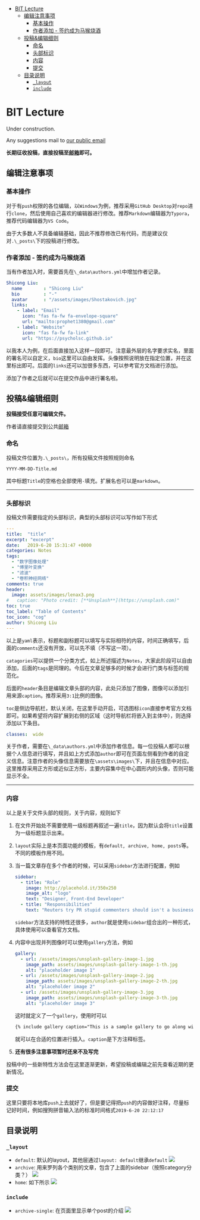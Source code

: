 <!-- MarkdownTOC autolink=true -->

- [BIT Lecture](#bit-lecture)
  - [编辑注意事项](#%E7%BC%96%E8%BE%91%E6%B3%A8%E6%84%8F%E4%BA%8B%E9%A1%B9)
    - [基本操作](#%E5%9F%BA%E6%9C%AC%E6%93%8D%E4%BD%9C)
    - [作者添加 - 签约成为马猴烧酒](#%E4%BD%9C%E8%80%85%E6%B7%BB%E5%8A%A0---%E7%AD%BE%E7%BA%A6%E6%88%90%E4%B8%BA%E9%A9%AC%E7%8C%B4%E7%83%A7%E9%85%92)
  - [投稿&编辑细则](#%E6%8A%95%E7%A8%BF%E7%BC%96%E8%BE%91%E7%BB%86%E5%88%99)
    - [命名](#%E5%91%BD%E5%90%8D)
    - [头部标识](#%E5%A4%B4%E9%83%A8%E6%A0%87%E8%AF%86)
    - [内容](#%E5%86%85%E5%AE%B9)
    - [提交](#%E6%8F%90%E4%BA%A4)
  - [目录说明](#%E7%9B%AE%E5%BD%95%E8%AF%B4%E6%98%8E)
    - [`_layout`](#_layout)
    - [`include`](#include)

<!-- /MarkdownTOC -->


# BIT Lecture

Under construction.

Any suggestions mail to [our public email](mailto:bitlecturepublic@163.com)



**长期征收投稿，直接投稿至[邮箱](mailto:bitlecturepublic@163.com)即可。**



## 编辑注意事项

### 基本操作

对于有`push`权限的各位编辑，以`Windows`为例，推荐采用`GitHub Desktop`对`repo`进行`clone`，然后使用自己喜欢的编辑器进行修改。推荐`Markdown`编辑器为`Typora`，推荐代码编辑器为`VS Code`。

由于大多数人不具备编辑基础，因此不推荐修改已有代码，而是建议仅对`.\_posts\`下的投稿进行修改。

### 作者添加 - 签约成为马猴烧酒

当有作者加入时，需要首先在`\_data\authors.yml`中增加作者记录。

```yaml
Shicong Liu:
  name        : "Shicong Liu"
  bio         : "-"
  avatar      : "/assets/images/Shostakovich.jpg"
  links:
    - label: "Email"
      icon: "fas fa-fw fa-envelope-square"
      url: "mailto:prophet1380@gmail.com"
    - label: "Website"
      icon: "fas fa-fw fa-link"
      url: "https://psycholsc.github.io"
```

以我本人为例，在后面直接加入这样一段即可。注意最外层的名字要求实名，里面的署名可以自定义，`bio`这里可以自由发挥。头像按照说明放在指定位置，并在这里标出即可。后面的`links`还可以加很多东西，可以参考官方文档进行添加。

添加了作者之后就可以在提交作品中进行署名啦。

## 投稿&编辑细则

**投稿接受任意可编辑文件。**

作者请直接提交到公共[邮箱](mailto:bitlecturepublic@163.com)

### 命名

投稿文件位置为`.\_posts\`，所有投稿文件按照规则命名

```
YYYY-MM-DD-Title.md
```

其中标题`Title`的空格也全部使用`-`填充。扩展名也可以是`markdown`。

---

### 头部标识

投稿文件需要指定的头部标识，典型的头部标识可以写作如下形式

```yaml
---
title:  "title"
excerpt: "excerpt"
date:   2019-6-20 15:31:47 +0000
categories: Notes
tags: 
  - "数字图像处理"
  - "傅里叶变换"
  - "滤波"
  - "卷积神经网络"
comments: true
header:
  image: assets/images/lenax3.png
#   caption: "Photo credit: [**Unsplash**](https://unsplash.com)"
toc: true
toc_label: "Table of Contents"
toc_icon: "cog"
author: Shicong Liu
---
```

以上是`yaml`表示，标题和副标题可以填写与实际相符的内容，时间正确填写，后面的`comments`还没有开放，可以先不填（不写这一项）。

`catagories`可以提供一个分类方式，如上所述描述为`Notes`，大家此阶段可以自由添加，后面的`tags`是同理的。今后在文章足够多的时候才会进行门类与标签的规范化。

后面的`header`条目是编辑文章头部的内容，此处只添加了图像，图像可以添加引用来源`caption`。推荐采用`3:1`比例的图像。

`toc`是侧边导航栏，默认关闭，在这里手动开启，可选图标`icon`直接参考官方文档即可。如果希望将内容扩展到右侧的区域（这时导航栏将嵌入到主体中），则选择添加以下条目。

```yaml
classes:  wide
```

关于作者，需要在`\_data\authors.yml`中添加作者信息。每一位投稿人都可以根据个人信息进行填写，并且如上方式添加`author`即可在页面左侧看到作者的自定义信息。注意作者的头像信息需要放在`\assets\images\`下，并且在信息中对应。这里推荐采用正方形或近似正方形，主要内容集中在中心圆形内的头像，否则可能显示不全。



---

### 内容

以上是关于文件头部的规则，关于内容，规则如下

1. 在文件开始处不需要使用一级标题再叙述一遍`title`，因为默认会将`title`设置为一级标题显示出来。

2. `layout`实际上是本页面功能的模板，有`default, archive, home, posts`等。不同的模板作用不同。

3. 当一篇文章存在多个作者的时候，可以采用`sidebar`方法进行配置，例如

    ```yaml
    sidebar:
      - title: "Role"
        image: http://placehold.it/350x250
        image_alt: "logo"
        text: "Designer, Front-End Developer"
      - title: "Responsibilities"
        text: "Reuters try PR stupid commenters should isn't a business model"
    ```

    `sidebar`方法支持的特性还很多，`author`就是使用`sidebar`组合出的一种形式，具体使用可以查看官方文档。

4. 内容中出现并列图像时可以使用`gallery`方法，例如

    ```yaml
    gallery:
      - url: /assets/images/unsplash-gallery-image-1.jpg
        image_path: assets/images/unsplash-gallery-image-1-th.jpg
        alt: "placeholder image 1"
      - url: /assets/images/unsplash-gallery-image-2.jpg
        image_path: assets/images/unsplash-gallery-image-2-th.jpg
        alt: "placeholder image 2"
      - url: /assets/images/unsplash-gallery-image-3.jpg
        image_path: assets/images/unsplash-gallery-image-3-th.jpg
        alt: "placeholder image 3"
    ```

    这时就定义了一个`gallery`，使用时可以

    ```html
    {% include gallery caption="This is a sample gallery to go along with this case study." %}
    ```

    就可以在合适的位置进行插入。`caption`是下方注释标签。

5. **还有很多注意事项暂时还来不及写完**

投稿中的一些新特性方法会在这里逐渐更新，希望投稿或编辑之前先查看近期的更新情况。

### 提交

这里只要将本地库`push`上去就好了，但是要记得把`push`的内容做好注释，尽量标记好时间，例如搜狗拼音输入法的标准时间格式`2019-6-20 22:12:17`

## 目录说明

### `_layout`

- `default`: 默认的layout，其他层通过`layout: default`继承`default`
![](readme/readme0.png)
- `archive`: 用来罗列各个类别的文章，包含了上面的sidebar（按照category分类？）
![](readme/readme1.png)
- `home`: 如下所示
![](readme/readme3.png)

### `include`
- `archive-single`: 在页面里显示单个post的介绍
![](readme/readme2.png)
